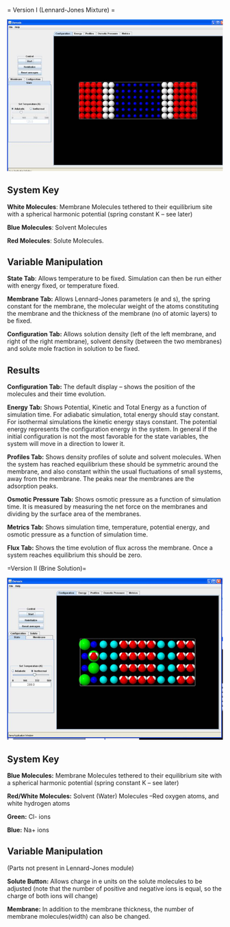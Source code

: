

= Version I (Lennard-Jones Mixture) =

![](<./Clip image002.jpg>)

## System Key

**White Molecules**:  Membrane Molecules tethered to their equilibrium site with a spherical harmonic potential (spring constant K – see later)

**Blue Molecules**:   Solvent Molecules

**Red Molecules**: Solute Molecules.

## Variable Manipulation

**State Tab**: Allows temperature to be fixed. Simulation can then be run either with energy fixed, or temperature fixed.

**Membrane Tab:** Allows Lennard-Jones parameters (e and s), the spring constant for the membrane, the molecular weight of the atoms constituting the membrane and the thickness of the membrane (no of atomic layers) to be fixed.

**Configuration Tab:**  Allows solution density (left of the left membrane, and right of the right membrane), solvent density (between the two membranes) and solute mole fraction in solution to be fixed.

## Results

**Configuration Tab:**  The default display – shows the position of the molecules and their time evolution.

**Energy Tab:** Shows Potential, Kinetic and Total Energy as a function of simulation time. For adiabatic simulation, total energy should stay constant. For isothermal simulations the kinetic energy stays constant. The potential energy represents the configuration energy in the system. In general if the initial configuration is not the most favorable for the state variables, the system will move in a direction to lower it.

**Profiles Tab:**  Shows density profiles of solute and solvent molecules. When the system has reached equilibrium these should be symmetric around the membrane, and also constant
within the usual fluctuations of small systems, away from the membrane. The peaks near the membranes are the adsorption peaks.

**Osmotic Pressure Tab:**  Shows osmotic pressure as a function of simulation time. It is measured by measuring the net force on the membranes and dividing by the surface area of the membranes.

**Metrics Tab:**  Shows simulation time, temperature, potential energy, and osmotic pressure as a function of simulation time.

**Flux Tab:**  Shows the time evolution of flux across the membrane. Once a system reaches equilibrium this should be zero.
 
=Version II (Brine Solution)=

![](<./Clip image001.jpg>)

## System Key

**Blue Molecules:**  Membrane Molecules tethered to their equilibrium site with a spherical harmonic potential (spring constant K – see later)

**Red/White Molecules:**   Solvent (Water) Molecules –Red oxygen atoms, and white hydrogen atoms

**Green:**  Cl- ions

**Blue:** Na+ ions
 
## Variable Manipulation
(Parts not present in Lennard-Jones module)

**Solute Button:** Allows charge in e units on the solute molecules to be adjusted (note that the number of positive and negative ions is equal, so the charge of both ions will change)

**Membrane:**  In addition to the membrane thickness, the number of membrane molecules(width) can also be changed.